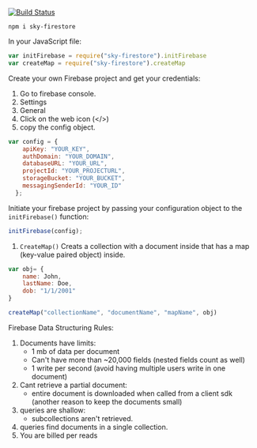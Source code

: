 [![Build Status](https://travis-ci.org/skypencil/sky-firestore.svg?branch=master)](https://travis-ci.org/skypencil/sky-firestore)

```shell
npm i sky-firestore
```

In your JavaScript file:

```javascript
var initFirebase = require("sky-firestore").initFirebase
var createMap = require("sky-firestore").createMap
```

Create your own Firebase project and get your credentials:
1. Go to firebase console.
2. Settings
3. General
4. Click on the web icon (</>)
5. copy the config object.

```javascript
var config = {
    apiKey: "YOUR_KEY",
    authDomain: "YOUR_DOMAIN",
    databaseURL: "YOUR_URL",
    projectId: "YOUR_PROJECTURL",
    storageBucket: "YOUR_BUCKET",
    messagingSenderId: "YOUR_ID"
  };
```

Initiate your firebase project by passing your configuration object to the `initFirebase()` function:

```javascript
initFirebase(config);
```

1. `CreateMap()`
Creats a collection with a document inside that has a map (key-value paired object) inside.

```javascript
var obj= {
    name: John,
    lastName: Doe,
    dob: "1/1/2001"
}

createMap("collectionName", "documentName", "mapName", obj)

```

Firebase Data Structuring Rules:
1. Documents have limits: 
    - 1 mb of data per document
    - Can't have more than ~20,000 fields (nested fields count as well)
    - 1 write per second (avoid having multiple users write in one document)
2. Cant retrieve a partial document:
    - entire document is downloaded when called from a client sdk (another reason to keep the documents small)
3. queries are shallow:
    - subcollections aren't retrieved.
4. queries find documents in a single collection.
5. You are billed per reads